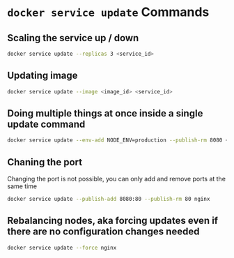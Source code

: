 # `docker service update` Commands

## Scaling the service up / down

```bash
docker service update --replicas 3 <service_id>
```

## Updating image

```bash
docker service update --image <image_id> <service_id>
```

## Doing multiple things at once inside a single update command

```bash
docker service update --env-add NODE_ENV=production --publish-rm 8080 <service_id>
```

## Chaning the port

Changing the port is not possible, you can only add and remove ports at the same time

```bash
docker service update --publish-add 8080:80 --publish-rm 80 nginx
```

## Rebalancing nodes, aka forcing updates even if there are no configuration changes needed

```bash
docker service update --force nginx
```
